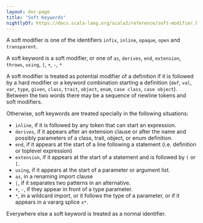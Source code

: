 ```yaml
---
layout: doc-page
title: "Soft Keywords"
nightlyOf: https://docs.scala-lang.org/scala3/reference/soft-modifier.html
---
```


A soft modifier is one of the identifiers `infix`, `inline`, `opaque`, `open` and `transparent`.

A soft keyword is a soft modifier, or one of `as`, `derives`, `end`, `extension`, `throws`, `using`, `|`, `+`, `-`, `*`

A soft modifier is treated as potential modifier of a definition if it is followed by a hard modifier or a keyword combination starting a definition (`def`, `val`, `var`, `type`, `given`, `class`, `trait`, `object`, `enum`, `case class`, `case object`). Between the two words there may be a sequence of newline tokens and soft modifiers.

Otherwise, soft keywords are treated specially in the following situations:

 - `inline`, if it is followed by any token that can start an expression.
 - `derives`, if it appears after an extension clause or after
   the name and possibly parameters of a class, trait, object, or enum definition.
 - `end`, if it appears at the start of a line following a statement (i.e. definition or toplevel expression)
 - `extension`, if it appears at the start of a statement and is followed by `(` or `[`.
 - `using`, if it appears at the start of a parameter or argument list.
 - `as`, in a renaming import clause
 - `|`, if it separates two patterns in an alternative.
 - `+`, `-`, if they appear in front of a type parameter.
 - `*`, in a wildcard import, or it follows the type of a parameter, or if it appears in
   a vararg splice `x*`.

Everywhere else a soft keyword is treated as a normal identifier.
